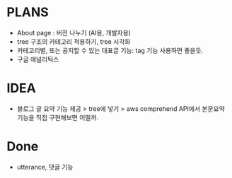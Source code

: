 # PLANS
* About page : 버전 나누기 (AI용, 개발자용)
* tree 구조의 카테고리 적용하기, tree 시각화
* 카테고리별, 또는 공지할 수 있는 대표글 기능: tag 기능 사용하면 좋을듯.
* 구글 애널리틱스


# IDEA
* 블로그 글 요약 기능 제공 > tree에 넣기 > aws comprehend API에서 본문요약기능을 직접 구현해보면 어떨까.


# Done
* utterance, 댓글 기능
